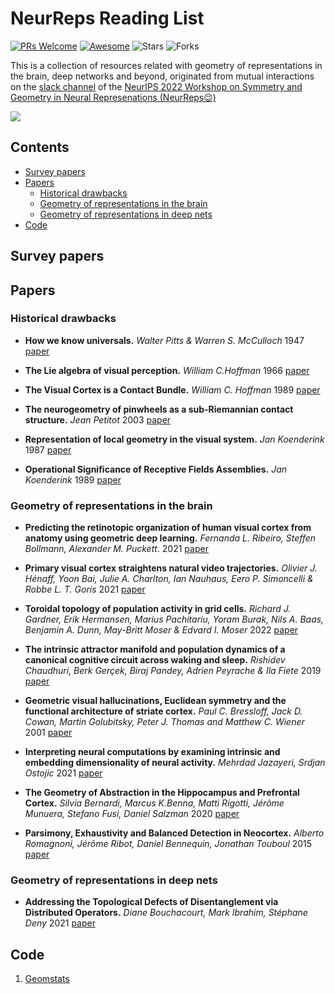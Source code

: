 # NeurReps Reading List

[![PRs Welcome](https://img.shields.io/badge/PRs-Welcome-green)](https://github.com/neurreps/reading-list/pulls) [![Awesome](https://awesome.re/badge.svg)](https://awesome.re) ![Stars](https://img.shields.io/github/stars/neurreps/reading-list?color=yellow)  ![Forks](https://img.shields.io/github/forks/neurreps/reading-list?color=blue&label=Fork)

This is a collection of resources related with geometry of representations in the brain, deep networks and beyond, originated from mutual interactions on the [slack channel](http://www.google.com/url?q=http%3A%2F%2Fneurreps.slack.com&sa=D&sntz=1&usg=AOvVaw2f5FLzxM-5cj4szVIPU_EH) of the [NeurIPS 2022 Workshop on Symmetry and Geometry in Neural Represenations (NeurReps😉)](https://www.neurreps.org)

![](https://lh4.googleusercontent.com/vODs2cK98sKA9SVu_K2s-y8RFVmAXR8xEi4yGb6JBGBH73oFnpnhQSgb3C2qt2jFLLys2NY86l6lrPsFx2RpvV-Oqkqdf_TknI0ujQYyTeU2vCbaTgztq6xD-rhp4TJxGg=w1280)


## Contents

- [Survey papers](#surveypapers)
- [Papers](#papers)
  - [Historical drawbacks](#historicaldrawbacks)   
  - [Geometry of representations in the brain](#grb)
  - [Geometry of representations in deep nets](#grdn)
- [Code](#code)


<a name="surveypapers" />

## Survey papers


<a name="papers" />

## Papers

<a name="historicaldrawbacks" />

### Historical drawbacks 

* **How we know universals.** *Walter Pitts & Warren S. McCulloch* 1947 [paper](https://link.springer.com/content/pdf/10.1007/BF02478291.pdf) 

* **The Lie algebra of visual perception.** *William C.Hoffman* 1966 [paper](https://www.sciencedirect.com/science/article/abs/pii/0022249666900058) 

* **The Visual Cortex is a Contact Bundle.** *William C. Hoffman* 1989 [paper](http://www.its.caltech.edu/~matilde/VisualCortexContactBundle.pdf) 

* **The neurogeometry of pinwheels as a sub-Riemannian contact structure.** *Jean Petitot* 2003 [paper](https://www.sciencedirect.com/science/article/abs/pii/S092842570300072X?casa_token=0mRpfL4cgoQAAAAA:qqV8dNcjLcg7xS1XScDlk20agI3Aa0d_vzvihKM5seCNU-PVuMzTEiI8xaAeTJH5QATLFFo) 

* **Representation of local geometry in the visual system.** *Jan Koenderink* 1987 [paper](https://link.springer.com/article/10.1007/BF00318371) 

* **Operational Significance of Receptive Fields Assemblies.** *Jan Koenderink* 1989 [paper](https://link.springer.com/content/pdf/10.1007/BF00364136.pdf) 


<a name="grb" />

### Geometry of representations in the brain

* **Predicting the retinotopic organization of human visual cortex from anatomy using geometric deep learning.** *Fernanda L. Ribeiro, Steffen Bollmann, Alexander M. Puckett*. 2021 [paper](https://www.sciencedirect.com/science/article/pii/S1053811921008971)

* **Primary visual cortex straightens natural video trajectories.** *Olivier J. Hénaff, Yoon Bai, Julie A. Charlton, Ian Nauhaus, Eero P. Simoncelli & Robbe L. T. Goris* 2021 [paper](https://www.nature.com/articles/s41467-021-25939-z) 

* **Toroidal topology of population activity in grid cells.** *Richard J. Gardner, Erik Hermansen, Marius Pachitariu, Yoram Burak, Nils A. Baas, Benjamin A. Dunn, May-Britt Moser & Edvard I. Moser* 2022 [paper](https://www.nature.com/articles/s41586-021-04268-7) 

* **The intrinsic attractor manifold and population dynamics of a canonical cognitive circuit across waking and sleep.** *Rishidev Chaudhuri, Berk Gerçek, Biraj Pandey, Adrien Peyrache & Ila Fiete* 2019 [paper](https://www.nature.com/articles/s41593-019-0460-x) 

* **Geometric visual hallucinations, Euclidean symmetry and the functional architecture of striate cortex.** *Paul C. Bressloff, Jack D. Cowan, Martin Golubitsky, Peter J. Thomas and Matthew C. Wiener* 2001 [paper](https://royalsocietypublishing.org/doi/10.1098/rstb.2000.0769) 

* **Interpreting neural computations by examining intrinsic and embedding dimensionality of neural activity.** *Mehrdad Jazayeri, Srdjan Ostojic* 2021 [paper](https://arxiv.org/abs/2107.04084) 

* **The Geometry of Abstraction in the Hippocampus and Prefrontal Cortex.** *Silvia Bernardi, Marcus K.Benna, Matti Rigotti, Jérôme Munuera, Stefano Fusi, Daniel Salzman* 2020 [paper](https://www.sciencedirect.com/science/article/pii/S0092867420312289) 

* **Parsimony, Exhaustivity and Balanced Detection in Neocortex.** *Alberto Romagnoni, Jérôme Ribot, Daniel Bennequin, Jonathan Touboul* 2015 [paper](https://journals.plos.org/ploscompbiol/article?id=10.1371/journal.pcbi.1004623) 



<a name="grdn" />

### Geometry of representations in deep nets

* **Addressing the Topological Defects of Disentanglement via Distributed Operators.** *Diane Bouchacourt, Mark Ibrahim, Stéphane Deny* 2021 [paper](https://arxiv.org/abs/2102.05623v1) 


<a name="code" />

## Code

1. [Geomstats](https://geomstats.github.io/)
